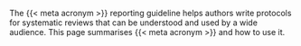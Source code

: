 The {{< meta acronym >}} reporting guideline helps authors write protocols for systematic reviews that can be understood and used by a wide audience. This page summarises {{< meta acronym >}} and how to use it.
